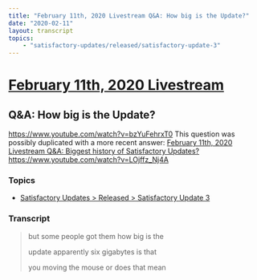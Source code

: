 ```yaml
---
title: "February 11th, 2020 Livestream Q&A: How big is the Update?"
date: "2020-02-11"
layout: transcript
topics:
    - "satisfactory-updates/released/satisfactory-update-3"
---
```

# [February 11th, 2020 Livestream](../2020-02-11.md)
## Q&A: How big is the Update?
https://www.youtube.com/watch?v=bzYuFehrxT0
This question was possibly duplicated with a more recent answer: [February 11th, 2020 Livestream Q&A: Biggest history of Satisfactory Updates?](./yt-LOjffz_Nj4A.md) https://www.youtube.com/watch?v=LOjffz_Nj4A


### Topics
* [Satisfactory Updates > Released > Satisfactory Update 3](../topics/satisfactory-updates/released/satisfactory-update-3.md)

### Transcript

> but some people got them how big is the
>
> update apparently six gigabytes is that
>
> you moving the mouse or does that mean
